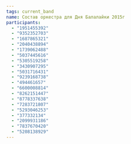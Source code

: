 ```yaml
---
tags: current_band
name: Состав оркестра для Дня Балалайки 2015г
participants:
  - "1951455392"
  - "9352352703"
  - "1687865321"
  - "2040438894"
  - "1739062488"
  - "5037445616"
  - "5305519258"
  - "3430907295"
  - "5031716431"
  - "9239168738"
  - "494461657"
  - "6600008814"
  - "8262151447"
  - "8778337638"
  - "7283721807"
  - "5293046253"
  - "377332134"
  - "2099931186"
  - "7837670420"
  - "5208138929"
---
```

